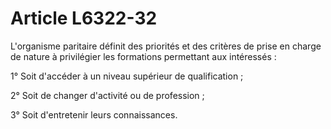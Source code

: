 # Article L6322-32

L'organisme paritaire définit des priorités et des critères de prise en charge de nature à privilégier les formations permettant aux intéressés :

1° Soit d'accéder à un niveau supérieur de qualification ;

2° Soit de changer d'activité ou de profession ;

3° Soit d'entretenir leurs connaissances.